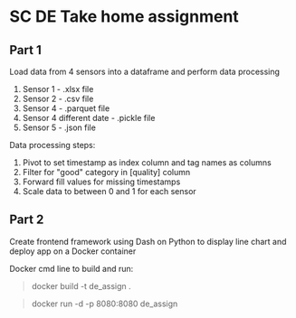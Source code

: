 # SC DE Take home assignment
## Part 1
Load data from 4 sensors into a dataframe and perform data processing
1. Sensor 1 - .xlsx file
2. Sensor 2 - .csv file
3. Sensor 4 - .parquet file
4. Sensor 4 different date - .pickle file
5. Sensor 5 - .json file

Data processing steps:
1. Pivot to set timestamp as index column and tag names as columns
2. Filter for "good" category in [quality] column
3. Forward fill values for missing timestamps
4. Scale data to between 0 and 1 for each sensor

## Part 2
Create frontend framework using Dash on Python to display line chart and deploy app on a Docker container

Docker cmd line to build and run:
> docker build -t de_assign .

> docker run -d -p 8080:8080 de_assign
